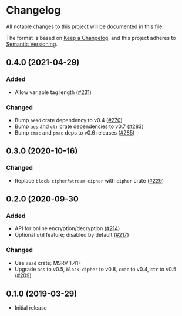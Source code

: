 # Changelog
All notable changes to this project will be documented in this file.

The format is based on [Keep a Changelog](https://keepachangelog.com/en/1.0.0/),
and this project adheres to [Semantic Versioning](https://semver.org/spec/v2.0.0.html).

## 0.4.0 (2021-04-29)
### Added
- Allow variable tag length ([#231])

### Changed
- Bump `aead` crate dependency to v0.4 ([#270])
- Bump `aes` and `ctr` crate dependencies to v0.7 ([#283])
- Bump `cmac` and `pmac` deps to v0.6 releases ([#285])

[#231]: https://github.com/RustCrypto/AEADs/pull/231
[#270]: https://github.com/RustCrypto/AEADs/pull/270
[#283]: https://github.com/RustCrypto/AEADs/pull/283
[#285]: https://github.com/RustCrypto/AEADs/pull/285

## 0.3.0 (2020-10-16)
### Changed
- Replace `block-cipher`/`stream-cipher` with `cipher` crate ([#229])

[#229]: https://github.com/RustCrypto/AEADs/pull/229

## 0.2.0 (2020-09-30
### Added
- API for online encryption/decryption ([#214])
- Optional `std` feature; disabled by default ([#217])

### Changed
- Use `aead` crate; MSRV 1.41+
- Upgrade `aes` to v0.5, `block-cipher` to v0.8, `cmac` to v0.4, `ctr` to v0.5 ([#209])

[#217]: https://github.com/RustCrypto/AEADs/pull/217
[#214]: https://github.com/RustCrypto/AEADs/pull/214
[#209]: https://github.com/RustCrypto/AEADs/pull/209

## 0.1.0 (2019-03-29)
- Initial release
